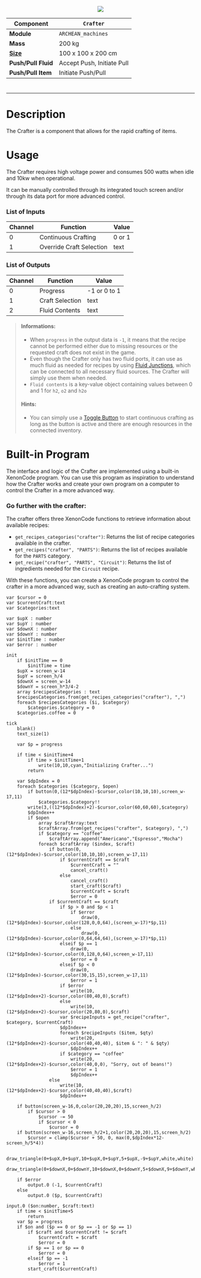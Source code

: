 <p align="center">
  <img src="Crafter.png" />
</p>

|Component|`Crafter`|
|---|---|
|**Module**|`ARCHEAN_machines`|
|**Mass**|200 kg|
|[**Size**](# "Based on the component's occupancy in a fixed 25cm grid.")|100 x 100 x 200 cm|
|**Push/Pull Fluid**|Accept Push, Initiate Pull|
|**Push/Pull Item**|Initiate Push/Pull|
#
---

# Description
The Crafter is a component that allows for the rapid crafting of items.

# Usage
The Crafter requires high voltage power and consumes 500 watts when idle and 10kw when operational.

It can be manually controlled through its integrated touch screen and/or through its data port for more advanced control.


### List of Inputs
|Channel|Function|Value|
|---|---|---|
|0|Continuous Crafting|0 or 1|
|1|Override Craft Selection|text|

### List of Outputs
|Channel|Function|Value|
|---|---|---|
|0|Progress|-1 or 0 to 1|
|1|Craft Selection|text|
|2|Fluid Contents|text|

> #### Informations:
>- When `progress` in the output data is `-1`, it means that the recipe cannot be performed either due to missing resources or the requested craft does not exist in the game.
>- Even though the Crafter only has two fluid ports, it can use as much fluid as needed for recipes by using [Fluid Junctions](../fluids/FluidJunction.md), which can be connected to all necessary fluid sources. The Crafter will simply use them when needed.
>- `Fluid contents` is a key-value object containing values between 0 and 1 for `h2`, `o2` and `h2o`
>
> #### Hints:
> - You can simply use a [Toggle Button](../controllers/ToggleButton.md) to start continuous crafting as long as the button is active and there are enough resources in the connected inventory.
>

# Built-in Program
The interface and logic of the Crafter are implemented using a built-in XenonCode program. You can use this program as inspiration to understand how the Crafter works and create your own program on a computer to control the Crafter in a more advanced way.


### Go further with the crafter:
The crafter offers three XenonCode functions to retrieve information about available recipes:
- `get_recipes_categories("crafter")`: Returns the list of recipe categories available in the crafter.
- `get_recipes("crafter", "PARTS")`: Returns the list of recipes available for the `PARTS` category.
- `get_recipe("crafter", "PARTS", "Circuit")`: Returns the list of ingredients needed for the `Circuit` recipe.

With these functions, you can create a XenonCode program to control the crafter in a more advanced way, such as creating an auto-crafting system.

```xc
var $cursor = 0
var $currentCraft:text
var $categories:text

var $upX : number
var $upY : number
var $downX : number
var $downY : number
var $initTime : number
var $error : number

init
	if $initTime == 0
		$initTime = time
	$upX = screen_w-14
	$upY = screen_h/4
	$downX = screen_w-14
	$downY = screen_h*3/4-2
	array $recipesCategories : text
	$recipesCategories.from(get_recipes_categories("crafter"), ",")
	foreach $recipesCategories ($i, $category)
		$categories.$category = 0
	$categories.coffee = 0

tick
	blank()
	text_size(1)
	
	var $p = progress
	
	if time < $initTime+4
		if time > $initTime+1
			write(10,10,cyan,"Initializing Crafter...")
		return
	
	var $dpIndex = 0
	foreach $categories ($category, $open)
		if button(0,(12*$dpIndex)-$cursor,color(10,10,10),screen_w-17,11)
			$categories.$category!!
		write(3,((12*$dpIndex)+2)-$cursor,color(60,60,60),$category)
		$dpIndex++
		if $open
			array $craftArray:text
			$craftArray.from(get_recipes("crafter", $category), ",")
			if $category == "coffee"
				$craftArray.append("Americano","Espresso","Mocha")
			foreach $craftArray ($index, $craft)
				if button(0,(12*$dpIndex)-$cursor,color(10,10,10),screen_w-17,11)
					if $currentCraft == $craft
						$currentCraft = ""
						cancel_craft()
					else
						cancel_craft()
						start_craft($craft)
						$currentCraft = $craft
						$error = 0
				if $currentCraft == $craft
					if $p > 0 and $p < 1
						if $error
							draw(0,(12*$dpIndex)-$cursor,color(128,0,0,64),(screen_w-17)*$p,11)
						else
							draw(0,(12*$dpIndex)-$cursor,color(0,64,64,64),(screen_w-17)*$p,11)
					elseif $p == 1
						draw(0,(12*$dpIndex)-$cursor,color(0,128,0,64),screen_w-17,11)
						$error = 0
					elseif $p < 0
						draw(0,(12*$dpIndex)-$cursor,color(30,15,15),screen_w-17,11)
						$error = 1
					if $error
						write(10,(12*$dpIndex+2)-$cursor,color(80,40,0),$craft)
					else
						write(10,(12*$dpIndex+2)-$cursor,color(20,80,0),$craft)
					var $recipeInputs = get_recipe("crafter", $category, $currentCraft)
					$dpIndex++
					foreach $recipeInputs ($item, $qty)
						write(20,(12*$dpIndex+2)-$cursor,color(40,40,40), $item & ": " & $qty)
						$dpIndex++
					if $category == "coffee"
						write(20,(12*$dpIndex+2)-$cursor,color(40,0,0), "Sorry, out of beans!")
						$error = 1
						$dpIndex++
				else
					write(10,(12*$dpIndex+2)-$cursor,color(40,40,40),$craft)
					$dpIndex++

	if button(screen_w-16,0,color(20,20,20),15,screen_h/2)
		if $cursor > 0
			$cursor -= 50
			if $cursor < 0
				$cursor = 0
	if button(screen_w-16,screen_h/2+1,color(20,20,20),15,screen_h/2)
		$cursor = clamp($cursor + 50, 0, max(0,$dpIndex*12-screen_h/5*4))
	
	draw_triangle(0+$upX,0+$upY,10+$upX,0+$upY,5+$upX,-9+$upY,white,white)
	draw_triangle(0+$downX,0+$downY,10+$downX,0+$downY,5+$downX,9+$downY,white,white)
	
	if $error
		output.0 (-1, $currentCraft)
	else
		output.0 ($p, $currentCraft)

input.0 ($on:number, $craft:text)
	if time < $initTime+5
		return
	var $p = progress
	if $on and ($p == 0 or $p == -1 or $p == 1)
		if $craft and $currentCraft != $craft
			$currentCraft = $craft
			$error = 0
		if $p == 1 or $p == 0
			$error = 0
		elseif $p == -1
			$error = 1
		start_craft($currentCraft)

```